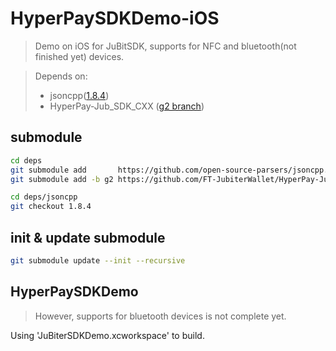 # HyperPaySDKDemo-iOS
> Demo on iOS for JuBitSDK, supports for NFC and bluetooth(not finished yet) devices.

> Depends on:
> - jsoncpp([1.8.4](https://github.com/open-source-parsers/jsoncpp.git))
> - HyperPay-Jub_SDK_CXX
([g2 branch](https://github.com/FT-JubiterWallet/HyperPay-Jub_SDK_CXX.git))


## submodule
```bash
cd deps
git submodule add       https://github.com/open-source-parsers/jsoncpp.git jsoncpp
git submodule add -b g2 https://github.com/FT-JubiterWallet/HyperPay-Jub_SDK_CXX.git HyperPaySDK
```

```bash
cd deps/jsoncpp
git checkout 1.8.4
```


## init & update submodule
```bash
git submodule update --init --recursive
```


## HyperPaySDKDemo
>  However, supports for bluetooth devices is not complete yet.

Using 'JuBiterSDKDemo.xcworkspace' to build.
